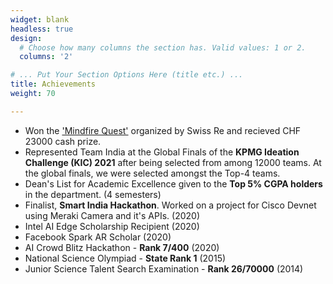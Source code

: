 ```yaml
---
widget: blank
headless: true
design:
  # Choose how many columns the section has. Valid values: 1 or 2.
  columns: '2'

# ... Put Your Section Options Here (title etc.) ...
title: Achievements
weight: 70

---
```


* Won the ['Mindfire Quest'](https://platform.mindfire.global/quests/unveil-the-obscure-network-of-company-and-location-data-using-smart-algorithms-and-data-wrangling) organized by Swiss Re and recieved CHF 23000 cash prize. 
* Represented Team India at the Global Finals of the **KPMG Ideation Challenge (KIC) 2021** after being selected from among 12000 teams. At the global finals, we were selected amongst the Top-4 teams. 
* Dean's List for Academic Excellence given to the **Top 5% CGPA holders** in the department. (4 semesters)
* Finalist, **Smart India Hackathon**. Worked on a project for Cisco Devnet using Meraki Camera and it's APIs. (2020)
* Intel AI Edge Scholarship Recipient (2020)
* Facebook Spark AR Scholar (2020)
* AI Crowd Blitz Hackathon - **Rank 7/400** (2020)
* National Science Olympiad - **State Rank 1** (2015)
* Junior Science Talent Search Examination - **Rank 26/70000** (2014)
